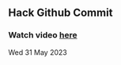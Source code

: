 
 ## Hack Github Commit 
 ### Watch video <a href="https://www.youtube.com">here</a> 
 Wed 31 May 2023 
